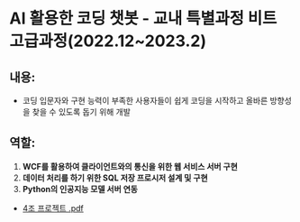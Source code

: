 # AI 활용한 코딩 챗봇 - 교내 특별과정 비트 고급과정(2022.12~2023.2)
## 내용: 
- 코딩 입문자와 구현 능력이 부족한 사용자들이 쉽게 코딩을 시작하고 올바른 방향성을 찾을 수 있도록 돕기 위해 개발
## 역할:
1. **WCF를 활용하여 클라이언트와의 통신을 위한 웹 서비스 서버 구현**
2. **데이터 처리를 하기 위한 SQL 저장 프로시저 설계 및 구현**
3. **Python의 인공지능 모델 서버 연동**
- [4조 프로젝트 .pdf](https://github.com/user-attachments/files/18627877/4.pdf)

